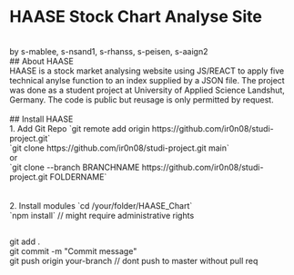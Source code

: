 # HAASE Stock Chart Analyse Site<br>
<br>
by s-mablee, s-nsand1, s-rhanss, s-peisen, s-aaign2
<br>
## About HAASE
<br>
HAASE is a stock market analysing website using JS/REACT to apply five technical anylse function to an index supplied by a JSON file. The project was done as a student project at University of Applied Science Landshut, Germany. The code is public but reusage is only permitted by request. 
<br>
<br>
## Install HAASE 
<br>
1. Add Git Repo
`git remote add origin https://github.com/ir0n08/studi-project.git`<br>
`git clone https://github.com/ir0n08/studi-project.git main`<br>
or <br>
`git clone --branch BRANCHNAME https://github.com/ir0n08/studi-project.git FOLDERNAME`<br>
<br>
<br>
2. Install modules
`cd /your/folder/HAASE_Chart`<br>
`npm install` // might require administrative rights


## 
git add .<br>
git commit -m "Commit message"<br>
git push origin your-branch // dont push to master without pull req<br>
